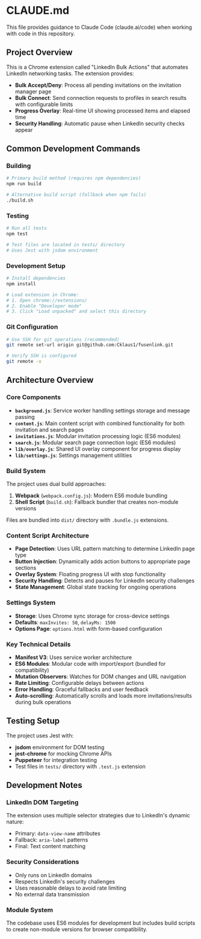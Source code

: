 # CLAUDE.md

This file provides guidance to Claude Code (claude.ai/code) when working with code in this repository.

## Project Overview

This is a Chrome extension called "LinkedIn Bulk Actions" that automates LinkedIn networking tasks. The extension provides:
- **Bulk Accept/Deny**: Process all pending invitations on the invitation manager page
- **Bulk Connect**: Send connection requests to profiles in search results with configurable limits
- **Progress Overlay**: Real-time UI showing processed items and elapsed time
- **Security Handling**: Automatic pause when LinkedIn security checks appear

## Common Development Commands

### Building
```bash
# Primary build method (requires npm dependencies)
npm run build

# Alternative build script (fallback when npm fails)
./build.sh
```

### Testing
```bash
# Run all tests
npm test

# Test files are located in tests/ directory
# Uses Jest with jsdom environment
```

### Development Setup
```bash
# Install dependencies
npm install

# Load extension in Chrome:
# 1. Open chrome://extensions/
# 2. Enable "Developer mode"
# 3. Click "Load unpacked" and select this directory
```

### Git Configuration
```bash
# Use SSH for git operations (recommended)
git remote set-url origin git@github.com:Cklaus1/fusenlink.git

# Verify SSH is configured
git remote -v
```

## Architecture Overview

### Core Components
- **`background.js`**: Service worker handling settings storage and message passing
- **`content.js`**: Main content script with combined functionality for both invitation and search pages
- **`invitations.js`**: Modular invitation processing logic (ES6 modules)
- **`search.js`**: Modular search page connection logic (ES6 modules)
- **`lib/overlay.js`**: Shared UI overlay component for progress display
- **`lib/settings.js`**: Settings management utilities

### Build System
The project uses dual build approaches:
1. **Webpack** (`webpack.config.js`): Modern ES6 module bundling
2. **Shell Script** (`build.sh`): Fallback bundler that creates non-module versions

Files are bundled into `dist/` directory with `.bundle.js` extensions.

### Content Script Architecture
- **Page Detection**: Uses URL pattern matching to determine LinkedIn page type
- **Button Injection**: Dynamically adds action buttons to appropriate page sections
- **Overlay System**: Floating progress UI with stop functionality
- **Security Handling**: Detects and pauses for LinkedIn security challenges
- **State Management**: Global state tracking for ongoing operations

### Settings System
- **Storage**: Uses Chrome sync storage for cross-device settings
- **Defaults**: `maxInvites: 50`, `delayMs: 1500`
- **Options Page**: `options.html` with form-based configuration

### Key Technical Details
- **Manifest V3**: Uses service worker architecture
- **ES6 Modules**: Modular code with import/export (bundled for compatibility)
- **Mutation Observers**: Watches for DOM changes and URL navigation
- **Rate Limiting**: Configurable delays between actions
- **Error Handling**: Graceful fallbacks and user feedback
- **Auto-scrolling**: Automatically scrolls and loads more invitations/results during bulk operations

## Testing Setup

The project uses Jest with:
- **jsdom** environment for DOM testing
- **jest-chrome** for mocking Chrome APIs
- **Puppeteer** for integration testing
- Test files in `tests/` directory with `.test.js` extension

## Development Notes

### LinkedIn DOM Targeting
The extension uses multiple selector strategies due to LinkedIn's dynamic nature:
- Primary: `data-view-name` attributes
- Fallback: `aria-label` patterns
- Final: Text content matching

### Security Considerations
- Only runs on LinkedIn domains
- Respects LinkedIn's security challenges
- Uses reasonable delays to avoid rate limiting
- No external data transmission

### Module System
The codebase uses ES6 modules for development but includes build scripts to create non-module versions for browser compatibility.